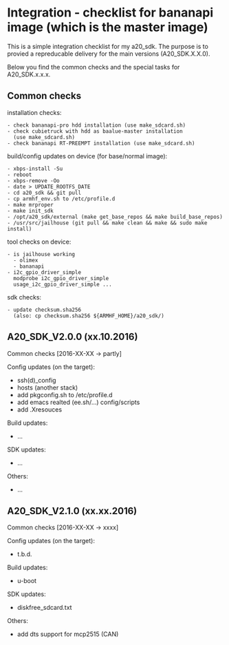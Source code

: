 Integration - checklist for bananapi image (which is the master image)
======================================================================

This is a simple integration checklist for my a20_sdk. The purpose is to provied a repreducable delivery for the main versions (A20_SDK.X.X.0).

Below you find the common checks and the special tasks for A20_SDK.x.x.x.


Common checks
-------------

installation checks:

	- check bananapi-pro hdd installation (use make_sdcard.sh)
	- check cubietruck with hdd as baalue-master installation
	  (use make_sdcard.sh)
	- check bananapi RT-PREEMPT installation (use make_sdcard.sh)

build/config updates on device (for base/normal image):

	- xbps-install -Su
	- reboot
	- xbps-remove -Oo
	- date > UPDATE_ROOTFS_DATE
	- cd a20_sdk && git pull
	- cp armhf_env.sh to /etc/profile.d
	- make mrproper
	- make init_sdk
	- /opt/a20_sdk/external (make get_base_repos && make build_base_repos)
	- /usr/src/jailhouse (git pull && make clean && make && sudo make install)

tool checks on device:

	- is jailhouse working
	  - olimex
	  - bananapi
	- i2c_gpio_driver_simple
	  modprobe i2c_gpio_driver_simple
	  usage_i2c_gpio_driver_simple ...

sdk checks:

	- update checksum.sha256
	  (also: cp checksum.sha256 ${ARMHF_HOME}/a20_sdk/)


A20_SDK_V2.0.0 (xx.10.2016)
---------------------------

Common checks                                             [2016-XX-XX -> partly]

Config updates (on the target):
- ssh(d)_config
- hosts (another stack)
- add pkgconfig.sh to /etc/profile.d
- add emacs realted (ee.sh/...) config/scripts
- add .Xresouces

Build updates:
- ...

SDK updates:
- ...

Others:
- ...


A20_SDK_V2.1.0 (xx.xx.2016)
---------------------------

Common checks                                               [2016-XX-XX -> xxxx]

Config updates (on the target):
- t.b.d.

Build updates:
- u-boot

SDK updates:
- diskfree_sdcard.txt

Others:
- add dts support for mcp2515 (CAN)
